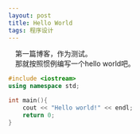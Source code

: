 ```yaml
---
layout: post
title: Hello World
tags: 程序设计
---
```


&emsp;第一篇博客，作为测试。  
&emsp;那就按照惯例编写一个hello world吧。

```cpp
#include <iostream>
using namespace std;

int main(){
    cout << "Hello world!" << endl;
    return 0;
}
```
